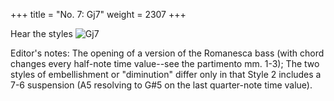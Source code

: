 +++
title = "No. 7: Gj7"
weight = 2307
+++

Hear the styles
![Gj7](/img/007DurDimM.jpg)


Editor's notes: The opening of a version of the Romanesca bass (with chord changes every half-note time value--see the partimento mm. 1-3); The two styles of embellishment or "diminution" differ only in that Style 2 includes a 7-6 suspension (A5 resolving to G#5 on the last quarter-note time value).
